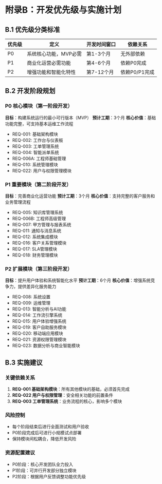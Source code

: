 # 附录B：开发优先级与实施计划

## B.1 优先级分类标准

| 优先级 | 定义 | 开发时间窗口 | 依赖关系 |
|--------|------|-------------|----------|
| P0 | 系统核心功能，MVP必需 | 第1-3个月 | 无外部依赖 |
| P1 | 商业化运营必需功能 | 第4-6个月 | 依赖P0完成 |
| P2 | 增强功能和智能化特性 | 第7-12个月 | 依赖P0/P1完成 |

## B.2 开发阶段规划

### P0 核心模块（第一阶段开发）
**目标**：构建系统运行的最小可行版本（MVP）
**预计工期**：3个月
**核心价值**：基础功能完整，可支持基本运维工作流程
- REQ-001: 基础架构模块
- REQ-002: 工作台与仪表板
- REQ-003: 工单管理系统
- REQ-004: 智能派单系统
- REQ-006A: 工程师基础管理
- REQ-010: 系统管理模块
- REQ-022: 用户与权限管理模块

### P1 重要模块（第二阶段开发）
**目标**：完善商业化运营功能
**预计工期**：3个月
**核心价值**：支持完整的客户服务和业务管理流程
- REQ-005: 知识库管理系统
- REQ-006B: 工程师高级管理
- REQ-007: 甲方管理与报表系统
- REQ-011: 通知与消息系统
- REQ-012: 系统集成模块
- REQ-016: 客户关系管理模块
- REQ-017: SLA管理模块
- REQ-018: 财务管理模块

### P2 扩展模块（第三阶段开发）
**目标**：提升用户体验和系统智能化水平
**预计工期**：6个月
**核心价值**：增强系统竞争力，提供差异化服务能力
- REQ-008: 系统设置
- REQ-009: 运维管理
- REQ-013: 智能分析与AI功能
- REQ-014: 工作流引擎系统
- REQ-015: 用户体验增强系统
- REQ-019: 客户自助服务模块
- REQ-020: 移动端应用模块
- REQ-021: 资源权限管理模块
- REQ-023: 数据分析与商业智能模块

## B.3 实施建议

### 关键依赖关系
1. **REQ-001 基础架构模块**：所有其他模块的基础，必须首先完成
2. **REQ-022 用户与权限管理**：安全相关功能的前置条件
3. **REQ-003 工单管理系统**：业务流程的核心，影响多个模块

### 风险控制
- 每个阶段结束后进行全面测试和用户验收
- P0阶段完成后可进行小规模试点部署
- 保持模块间松耦合，降低开发风险

### 资源配置建议
- P0阶段：核心开发团队全力投入
- P1阶段：可并行开发部分独立模块
- P2阶段：根据用户反馈调整功能优先级
